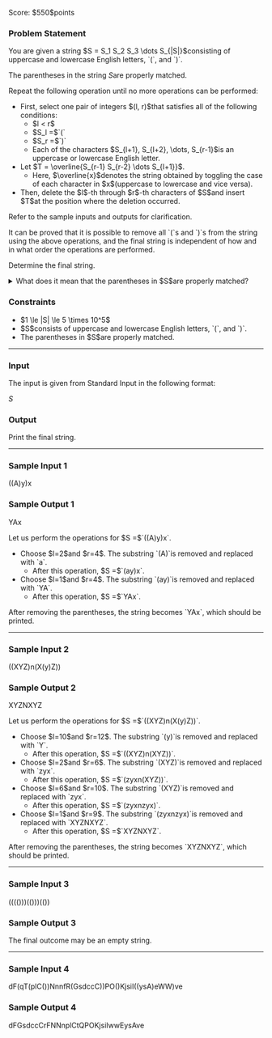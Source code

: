 
<div>

<span>

<span>

<p>
Score: $550$points
</p>

<div>

<section>

### **Problem Statement**

<p>
You are given a string $S = S_1 S_2 S_3 \dots S_{|S|}$consisting of uppercase and lowercase English letters, `(`, and `)`.

The parentheses in the string $S$are properly matched.
</p>

<p>
Repeat the following operation until no more operations can be performed:
</p>

<ul>

<li>
First, select one pair of integers $(l, r)$that satisfies all of the following conditions:
<ul>

<li>
$l < r$
</li>

<li>
$S_l =$`(`
</li>

<li>
$S_r =$`)`
</li>

<li>
Each of the characters $S_{l+1}, S_{l+2}, \dots, S_{r-1}$is an uppercase or lowercase English letter.
</li>

</ul>

</li>

<li>
Let $T = \overline{S_{r-1} S_{r-2} \dots S_{l+1}}$.
<ul>

<li>
Here, $\overline{x}$denotes the string obtained by toggling the case of each character in $x$(uppercase to lowercase and vice versa).
</li>

</ul>

</li>

<li>
Then, delete the $l$-th through $r$-th characters of $S$and insert $T$at the position where the deletion occurred.
</li>

</ul>

<p>
Refer to the sample inputs and outputs for clarification.
</p>

<p>
It can be proved that it is possible to remove all `(`s and `)`s from the string using the above operations, and the final string is independent of how and in what order the operations are performed.

Determine the final string.
</p>

<details>

<summary>
What does it mean that the parentheses in $S$are properly matched?
</summary>
First, a correct parenthesis sequence is defined as follows:


<ul>

<li>
A correct parenthesis sequence is a string that satisfies one of the following conditions:
</li>

<ul>

<li>
It is an empty string.
</li>

<li>
There exists a correct parenthesis sequence $A$, and the string is formed by concatenating `(`, $A$, `)`in this order.
</li>

<li>
There exist non-empty correct parenthesis sequences $A$and $B$, and the string is formed by concatenating $A$and $B$in this order.
</li>

</ul>

</ul>
The parentheses in $S$are properly matched if and only if the `(`s and `)`s extracted from $S$without changing the order form a correct parenthesis sequence.

</details>

</section>

</div>

<div>

<section>

### **Constraints**

<ul>

<li>
$1 \le |S| \le 5 \times 10^5$
</li>

<li>
$S$consists of uppercase and lowercase English letters, `(`, and `)`.
</li>

<li>
The parentheses in $S$are properly matched.
</li>

</ul>

</section>

</div>

---

<div>

<div>

<section>

### **Input**

<p>
The input is given from Standard Input in the following format:
</p>

<div>

$S$
</div>

</section>

</div>

<div>

<section>

### **Output**

<p>
Print the final string.
</p>

</section>

</div>

</div>

---

<div>

<section>

### **Sample Input 1**

<div>

((A)y)x

</div>

</section>

</div>

<div>

<section>

### **Sample Output 1**

<div>

YAx

</div>

<p>
Let us perform the operations for $S =$`((A)y)x`.
</p>

<ul>

<li>
Choose $l=2$and $r=4$. The substring `(A)`is removed and replaced with `a`.
<ul>

<li>
After this operation, $S =$`(ay)x`.
</li>

</ul>

</li>

<li>
Choose $l=1$and $r=4$. The substring `(ay)`is removed and replaced with `YA`.
<ul>

<li>
After this operation, $S =$`YAx`.
</li>

</ul>

</li>

</ul>

<p>
After removing the parentheses, the string becomes `YAx`, which should be printed.
</p>

</section>

</div>

---

<div>

<section>

### **Sample Input 2**

<div>

((XYZ)n(X(y)Z))

</div>

</section>

</div>

<div>

<section>

### **Sample Output 2**

<div>

XYZNXYZ

</div>

<p>
Let us perform the operations for $S =$`((XYZ)n(X(y)Z))`.
</p>

<ul>

<li>
Choose $l=10$and $r=12$. The substring `(y)`is removed and replaced with `Y`.
<ul>

<li>
After this operation, $S =$`((XYZ)n(XYZ))`.
</li>

</ul>

</li>

<li>
Choose $l=2$and $r=6$. The substring `(XYZ)`is removed and replaced with `zyx`.
<ul>

<li>
After this operation, $S =$`(zyxn(XYZ))`.
</li>

</ul>

</li>

<li>
Choose $l=6$and $r=10$. The substring `(XYZ)`is removed and replaced with `zyx`.
<ul>

<li>
After this operation, $S =$`(zyxnzyx)`.
</li>

</ul>

</li>

<li>
Choose $l=1$and $r=9$. The substring `(zyxnzyx)`is removed and replaced with `XYZNXYZ`.
<ul>

<li>
After this operation, $S =$`XYZNXYZ`.
</li>

</ul>

</li>

</ul>

<p>
After removing the parentheses, the string becomes `XYZNXYZ`, which should be printed.
</p>

</section>

</div>

---

<div>

<section>

### **Sample Input 3**

<div>

(((()))(()))(())

</div>

</section>

</div>

<div>

<section>

### **Sample Output 3**

<div>


</div>

<p>
The final outcome may be an empty string.
</p>

</section>

</div>

---

<div>

<section>

### **Sample Input 4**

<div>

dF(qT(plC())NnnfR(GsdccC))PO()KjsiI((ysA)eWW)ve

</div>

</section>

</div>

<div>

<section>

### **Sample Output 4**

<div>

dFGsdccCrFNNnplCtQPOKjsiIwwEysAve

</div>

</section>

</div>

</span>

</span>

</div>
